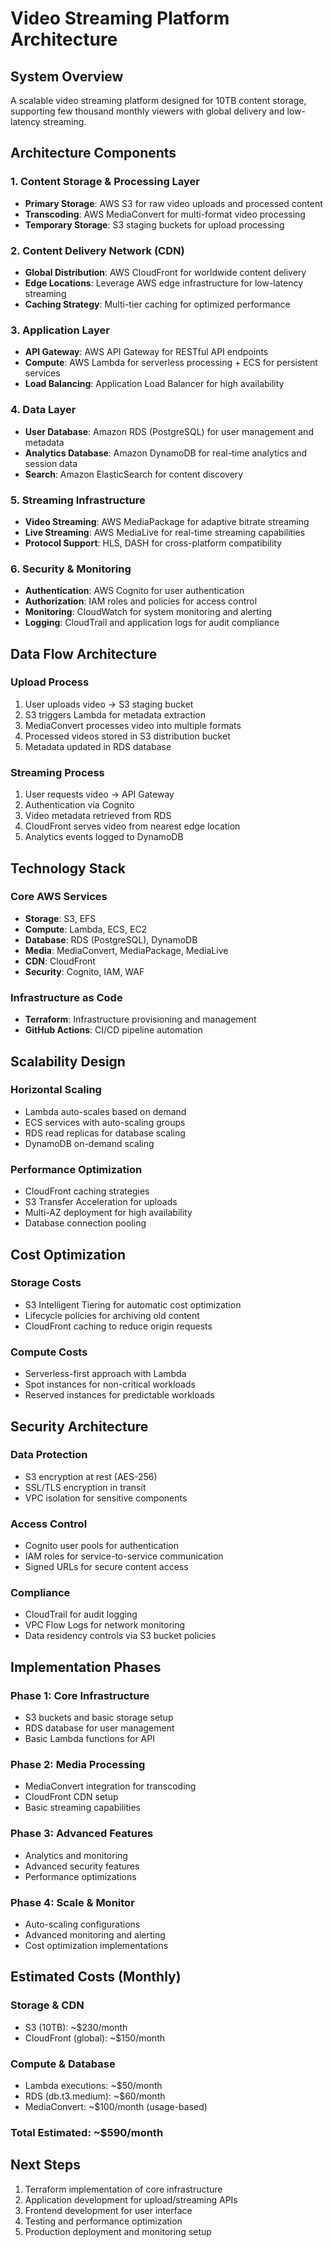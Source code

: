 # Video Streaming Platform Architecture

## System Overview
A scalable video streaming platform designed for 10TB content storage, supporting few thousand monthly viewers with global delivery and low-latency streaming.

## Architecture Components

### 1. Content Storage & Processing Layer
- **Primary Storage**: AWS S3 for raw video uploads and processed content
- **Transcoding**: AWS MediaConvert for multi-format video processing
- **Temporary Storage**: S3 staging buckets for upload processing

### 2. Content Delivery Network (CDN)
- **Global Distribution**: AWS CloudFront for worldwide content delivery
- **Edge Locations**: Leverage AWS edge infrastructure for low-latency streaming
- **Caching Strategy**: Multi-tier caching for optimized performance

### 3. Application Layer
- **API Gateway**: AWS API Gateway for RESTful API endpoints
- **Compute**: AWS Lambda for serverless processing + ECS for persistent services
- **Load Balancing**: Application Load Balancer for high availability

### 4. Data Layer
- **User Database**: Amazon RDS (PostgreSQL) for user management and metadata
- **Analytics Database**: Amazon DynamoDB for real-time analytics and session data
- **Search**: Amazon ElasticSearch for content discovery

### 5. Streaming Infrastructure
- **Video Streaming**: AWS MediaPackage for adaptive bitrate streaming
- **Live Streaming**: AWS MediaLive for real-time streaming capabilities
- **Protocol Support**: HLS, DASH for cross-platform compatibility

### 6. Security & Monitoring
- **Authentication**: AWS Cognito for user authentication
- **Authorization**: IAM roles and policies for access control
- **Monitoring**: CloudWatch for system monitoring and alerting
- **Logging**: CloudTrail and application logs for audit compliance

## Data Flow Architecture

### Upload Process
1. User uploads video → S3 staging bucket
2. S3 triggers Lambda for metadata extraction
3. MediaConvert processes video into multiple formats
4. Processed videos stored in S3 distribution bucket
5. Metadata updated in RDS database

### Streaming Process
1. User requests video → API Gateway
2. Authentication via Cognito
3. Video metadata retrieved from RDS
4. CloudFront serves video from nearest edge location
5. Analytics events logged to DynamoDB

## Technology Stack

### Core AWS Services
- **Storage**: S3, EFS
- **Compute**: Lambda, ECS, EC2
- **Database**: RDS (PostgreSQL), DynamoDB
- **Media**: MediaConvert, MediaPackage, MediaLive
- **CDN**: CloudFront
- **Security**: Cognito, IAM, WAF

### Infrastructure as Code
- **Terraform**: Infrastructure provisioning and management
- **GitHub Actions**: CI/CD pipeline automation

## Scalability Design

### Horizontal Scaling
- Lambda auto-scales based on demand
- ECS services with auto-scaling groups
- RDS read replicas for database scaling
- DynamoDB on-demand scaling

### Performance Optimization
- CloudFront caching strategies
- S3 Transfer Acceleration for uploads
- Multi-AZ deployment for high availability
- Database connection pooling

## Cost Optimization

### Storage Costs
- S3 Intelligent Tiering for automatic cost optimization
- Lifecycle policies for archiving old content
- CloudFront caching to reduce origin requests

### Compute Costs
- Serverless-first approach with Lambda
- Spot instances for non-critical workloads
- Reserved instances for predictable workloads

## Security Architecture

### Data Protection
- S3 encryption at rest (AES-256)
- SSL/TLS encryption in transit
- VPC isolation for sensitive components

### Access Control
- Cognito user pools for authentication
- IAM roles for service-to-service communication
- Signed URLs for secure content access

### Compliance
- CloudTrail for audit logging
- VPC Flow Logs for network monitoring
- Data residency controls via S3 bucket policies

## Implementation Phases

### Phase 1: Core Infrastructure
- S3 buckets and basic storage setup
- RDS database for user management
- Basic Lambda functions for API

### Phase 2: Media Processing
- MediaConvert integration for transcoding
- CloudFront CDN setup
- Basic streaming capabilities

### Phase 3: Advanced Features
- Analytics and monitoring
- Advanced security features
- Performance optimizations

### Phase 4: Scale & Monitor
- Auto-scaling configurations
- Advanced monitoring and alerting
- Cost optimization implementations

## Estimated Costs (Monthly)

### Storage & CDN
- S3 (10TB): ~$230/month
- CloudFront (global): ~$150/month

### Compute & Database
- Lambda executions: ~$50/month
- RDS (db.t3.medium): ~$60/month
- MediaConvert: ~$100/month (usage-based)

### Total Estimated: ~$590/month

## Next Steps
1. Terraform implementation of core infrastructure
2. Application development for upload/streaming APIs  
3. Frontend development for user interface
4. Testing and performance optimization
5. Production deployment and monitoring setup